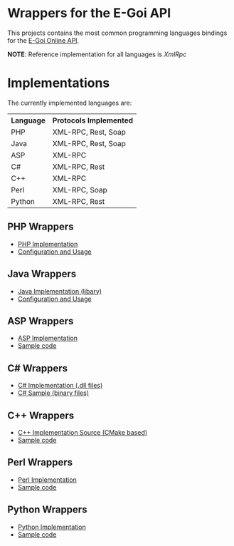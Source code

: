 Wrappers for the E-Goi API
=================================================

This projects contains the most common programming languages bindings for the [E-Goi Online API](http://www.e-goi.com/en/recursos/api/).

**NOTE**: Reference implementation for all languages is *XmlRpc*

Implementations
===============

The currently implemented languages are:

<table>
  <tr>
    <th>Language</th>
    <th>Protocols Implemented</th>
  </tr>
  <tr>
    <td>PHP</td>
    <td>XML-RPC, Rest, Soap</td>
  </tr>
  <tr>
    <td>Java</td>
    <td>XML-RPC, Rest, Soap</td>
  </tr>
  <tr>
    <td>ASP</td>
    <td>XML-RPC</td>
  </tr>
  <tr>
    <td>C#</td>
    <td>XML-RPC, Rest</td>
  </tr>
  <tr>
    <td>C++</td>
    <td>XML-RPC</td>
  </tr>
  <tr>
    <td>Perl</td>
    <td>XML-RPC, Soap</td>
  </tr>
  <tr>
    <td>Python</td>
    <td>XML-RPC, Rest</td>
  </tr>
</table>

PHP Wrappers
------------


  * [PHP Implementation](https://github.com/E-goi/e-goi-wrappers/releases/download/v0.3.2/e-goi-wrapper-php-0.3.2.zip)
  * [Configuration and Usage](https://github.com/E-goi/e-goi-wrappers/wiki/PHP---Configuration-and-Usage)

Java Wrappers
---------------

  * [Java Implementation (libary)](https://github.com/E-goi/e-goi-wrappers/releases/download/v0.3.2/e-goi-wrapper-java-0.3.2.zip)
  * [Configuration and Usage](https://github.com/E-goi/e-goi-wrappers/wiki/Java---Configuration-and-Usage)

ASP Wrappers
---------------

  * [ASP Implementation](https://github.com/E-goi/e-goi-wrappers/releases/download/v0.3.2/e-goi-wrapper-asp-0.3.2.zip)
  * [Sample code](https://github.com/E-goi/e-goi-wrappers/blob/master/e-goi-wrapper-asp/example.asp)

C# Wrappers
---------------

  * [C# Implementation (.dll files)](https://github.com/E-goi/e-goi-wrappers/releases/download/v0.3.2/e-goi-wrapper-csharp-0.3.2.zip)
  * [C# Sample (binary files)](https://github.com/E-goi/e-goi-wrappers/releases/download/v0.3.2/e-goi-wrapper-csharp-0.3.2-sample-bin.zip)

C++ Wrappers
---------------

  * [C++ Implementation Source (CMake based)](https://github.com/E-goi/e-goi-wrappers/releases/download/v0.3.2/e-goi-wrapper-cpp-0.3.2.zip)
  * [Sample code](https://github.com/E-goi/e-goi-wrappers/blob/master/e-goi-wrapper-cpp/test/main.cpp)
  
Perl Wrappers
---------------

  * [Perl Implementation](https://github.com/E-goi/e-goi-wrappers/releases/download/v0.3.2/e-goi-wrapper-perl-0.3.2.zip)
  * [Sample code](https://github.com/E-goi/e-goi-wrappers/blob/master/e-goi-wrapper-perl/example.pl)
  
Python Wrappers
---------------

  * [Python Implementation](https://github.com/E-goi/e-goi-wrappers/releases/download/v0.3.2/e-goi-wrapper-python-0.3.2.zip)
  * [Sample code](https://github.com/E-goi/e-goi-wrappers/blob/master/e-goi-wrapper-python/example.py)
